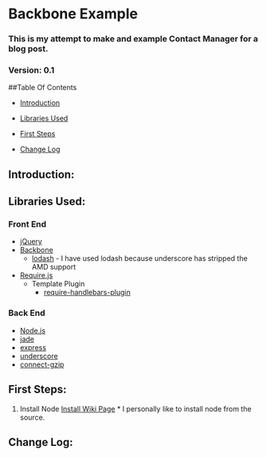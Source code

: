 Backbone Example
================

### This is my attempt to make and example Contact Manager for a blog post.

### Version: 0.1

##Table Of Contents

* [Introduction](#introduction)
* [Libraries Used](#libsused)
* [First Steps](#firststeps)

* [Change Log](#changelog)

<a name="introduction"> Introduction: </a>
---


<a name="libsused"> Libraries Used: </a>
---
### Front End
  - [jQuery](https://github.com/jquery/jquery)
  - [Backbone](https://github.com/documentcloud/backbone)
    - [lodash](https://github.com/bestiejs/lodash) - I have used lodash because underscore has stripped the AMD support
  - [Require.js](https://github.com/jrburke/requirejs)
    - Template Plugin
      - [require-handlebars-plugin](https://github.com/SlexAxton/require-handlebars-plugin)

### Back End
  - [Node.js](https://github.com/joyent/node)
  - [jade](https://github.com/visionmedia/jade)
  - [express](https://github.com/visionmedia/express)
  - [underscore](https://github.com/documentcloud/underscore)
  - [connect-gzip](https://github.com/nateps/connect-gzip)


<a name="firststeps"> First Steps: </a>
---

  1. Install Node [Install Wiki Page](https://github.com/joyent/node/wiki/Installation)
    * I personally like to install node from the source.


<a name="changelog"> Change Log:</a>
---